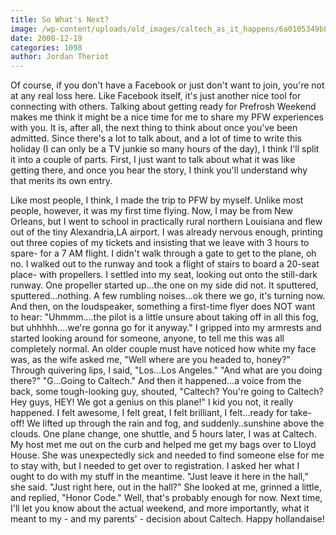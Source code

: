 ```yaml
---
title: So What's Next?
image: /wp-content/uploads/old_images/caltech_as_it_happens/6a0105349b8251970b01053689cba8970c.jpg
date: 2008-12-19
categories: 1098
author: Jordan Theriot
---
```



 
 Of course, if you don't have a Facebook or just don't want to join, you're not at any real loss here. Like Facebook itself, it's just another nice tool for connecting with others. 
 Talking about getting ready for Prefrosh Weekend makes me think it might be a nice time for me to share my PFW experiences with you. It is, after all, the next thing to think about once you've been admitted. Since there's a lot to talk about, and a lot of time to write this holiday (I can only be a TV junkie so many hours of the day), I think I'll split it into a couple of parts. First, I just want to talk about what it was like getting there, and once you hear the story, I think you'll understand why that merits its own entry.

 Like most people, I think, I made the trip to PFW by myself. Unlike most people, however, it was my first time flying. Now, I may be from New Orleans, but I went to school in practically rural northern Louisiana and flew out of the tiny Alexandria,LA airport. I was already nervous enough, printing out three copies of my tickets and insisting that we leave with 3 hours to spare- for a 7 AM flight. I didn't walk through a gate to get to the plane, oh no. I walked out to the runway and took a flight of stairs to board a 20-seat place- with propellers. I settled into my seat, looking out onto the still-dark runway. One propeller started up...the one on my side did not. It sputtered, sputtered...nothing. A few rumbling noises...ok there we go, it's turning now. And then, on the loudspeaker, something a first-time flyer does NOT want to hear: "Uhmmm....the pilot is a little unsure about taking off in all this fog, but uhhhhh....we're gonna go for it anyway." I gripped into my armrests and started looking around for someone, anyone, to tell me this was all completely normal. An older couple must have noticed how white my face was, as the wife asked me, "Well where are you headed to, honey?" Through quivering lips, I said, "Los...Los Angeles." "And what are you doing there?" "G...Going to Caltech." And then it happened...a voice from the back, some tough-looking guy, shouted, "Caltech? You're going to Caltech? Hey guys, HEY! We got a genius on this plane!" I kid you not, it really happened. I felt awesome, I felt great, I felt brilliant, I felt...ready for take-off! We lifted up through the rain and fog, and suddenly..sunshine above the clouds. One plane change, one shuttle, and 5 hours later, I was at Caltech. 
 My host met me out on the curb and helped me get my bags over to Lloyd House. She was unexpectedly sick and needed to find someone else for me to stay with, but I needed to get over to registration. I asked her what I ought to do with my stuff in the meantime. "Just leave it here in the hall," she said. "Just right here, out in the hall?" She looked at me, grinned a little, and replied, "Honor Code."
 Well, that's probably enough for now. Next time, I'll let you know about the actual weekend, and more importantly, what it meant to my - and my parents' - decision about Caltech. 
Happy hollandaise!
